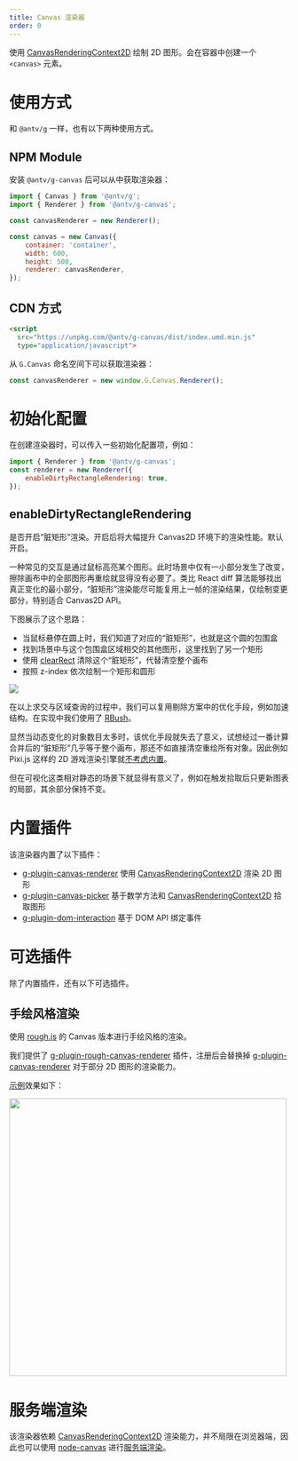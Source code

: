 ```yaml
---
title: Canvas 渲染器
order: 0
---
```


使用 [CanvasRenderingContext2D](https://developer.mozilla.org/zh-CN/docs/Web/API/CanvasRenderingContext2D) 绘制 2D 图形。会在容器中创建一个 `<canvas>` 元素。

# 使用方式

和 `@antv/g` 一样，也有以下两种使用方式。

## NPM Module

安装 `@antv/g-canvas` 后可以从中获取渲染器：

```js
import { Canvas } from '@antv/g';
import { Renderer } from '@antv/g-canvas';

const canvasRenderer = new Renderer();

const canvas = new Canvas({
    container: 'container',
    width: 600,
    height: 500,
    renderer: canvasRenderer,
});
```

## CDN 方式

```html
<script
  src="https://unpkg.com/@antv/g-canvas/dist/index.umd.min.js"
  type="application/javascript">
```

从 `G.Canvas` 命名空间下可以获取渲染器：

```js
const canvasRenderer = new window.G.Canvas.Renderer();
```

# 初始化配置

在创建渲染器时，可以传入一些初始化配置项，例如：

```js
import { Renderer } from '@antv/g-canvas';
const renderer = new Renderer({
    enableDirtyRectangleRendering: true,
});
```

## enableDirtyRectangleRendering

是否开启“脏矩形”渲染。开启后将大幅提升 Canvas2D 环境下的渲染性能。默认开启。

一种常见的交互是通过鼠标高亮某个图形。此时场景中仅有一小部分发生了改变，擦除画布中的全部图形再重绘就显得没有必要了。类比 React diff 算法能够找出真正变化的最小部分，“脏矩形”渲染能尽可能复用上一帧的渲染结果，仅绘制变更部分，特别适合 Canvas2D API。

下图展示了这个思路：

-   当鼠标悬停在圆上时，我们知道了对应的“脏矩形”，也就是这个圆的包围盒
-   找到场景中与这个包围盒区域相交的其他图形，这里找到了另一个矩形
-   使用 [clearRect](https://developer.mozilla.org/zh-CN/docs/Web/API/CanvasRenderingContext2D/clearRect) 清除这个“脏矩形”，代替清空整个画布
-   按照 z-index 依次绘制一个矩形和圆形

![](https://gw.alipayobjects.com/mdn/rms_6ae20b/afts/img/A*6zyLTL-AIbQAAAAAAAAAAAAAARQnAQ)

在以上求交与区域查询的过程中，我们可以复用剔除方案中的优化手段，例如加速结构。在实现中我们使用了 [RBush](https://github.com/mourner/rbush)。

显然当动态变化的对象数目太多时，该优化手段就失去了意义，试想经过一番计算合并后的“脏矩形”几乎等于整个画布，那还不如直接清空重绘所有对象。因此例如 Pixi.js 这样的 2D 游戏渲染引擎就[不考虑内置](https://github.com/pixijs/pixi.js/issues/3503)。

但在可视化这类相对静态的场景下就显得有意义了，例如在触发拾取后只更新图表的局部，其余部分保持不变。

# 内置插件

该渲染器内置了以下插件：

-   [g-plugin-canvas-renderer](/zh/docs/plugins/canvas-renderer) 使用 [CanvasRenderingContext2D](https://developer.mozilla.org/zh-CN/docs/Web/API/CanvasRenderingContext2D) 渲染 2D 图形
-   [g-plugin-canvas-picker](/zh/docs/plugins/canvas-picker) 基于数学方法和 [CanvasRenderingContext2D](https://developer.mozilla.org/zh-CN/docs/Web/API/CanvasRenderingContext2D) 拾取图形
-   [g-plugin-dom-interaction](/zh/docs/plugins/dom-interaction) 基于 DOM API 绑定事件

# 可选插件

除了内置插件，还有以下可选插件。

## 手绘风格渲染

使用 [rough.js](https://roughjs.com/) 的 Canvas 版本进行手绘风格的渲染。

我们提供了 [g-plugin-rough-canvas-renderer](/zh/docs/plugins/rough-canvas-renderer) 插件，注册后会替换掉 [g-plugin-canvas-renderer](/zh/docs/plugins/canvas-renderer) 对于部分 2D 图形的渲染能力。

[示例](/zh/examples/plugins#rough)效果如下：

<img src="https://gw.alipayobjects.com/mdn/rms_6ae20b/afts/img/A*d4iiS5_3YVIAAAAAAAAAAAAAARQnAQ" width="500">

# 服务端渲染

该渲染器依赖 [CanvasRenderingContext2D](https://developer.mozilla.org/zh-CN/docs/Web/API/CanvasRenderingContext2D) 渲染能力，并不局限在浏览器端，因此也可以使用 [node-canvas](https://github.com/Automattic/node-canvas) 进行[服务端渲染](/zh/docs/api/canvas#服务端渲染)。
